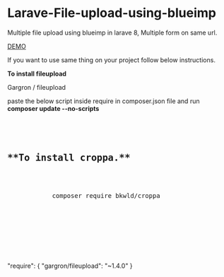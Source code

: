 # Larave-File-upload-using-blueimp
Multiple file upload using blueimp in larave 8, Multiple form on same url.

<a href="https://blueimp.github.io/jQuery-File-Upload/">DEMO</a>


If you want to use same thing on your project follow below instructions.





**To install fileupload**

Gargron / fileupload

paste the below script inside require in composer.json file and run  **composer update --no-scripts**

<pre>
    <div class="container">
            <h2>**To install croppa.**</h2>
            <div class="wrap">
            composer require bkwld/croppa
            </div>
<div class="block two first">

        </div>
    </div>
</pre>

 "require": {
    "gargron/fileupload": "~1.4.0"
  }





